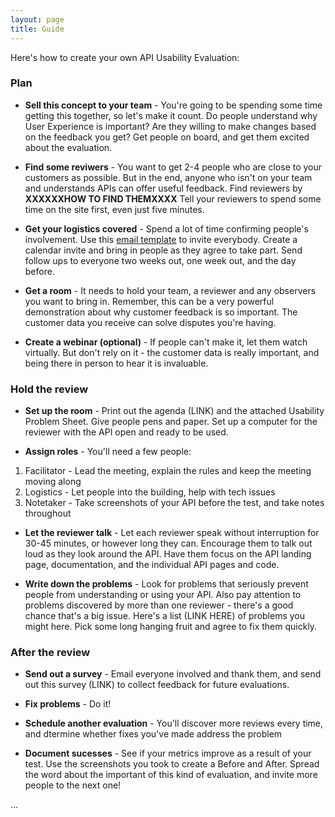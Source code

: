 ```yaml
---
layout: page
title: Guide
---
```


Here's how to create your own API Usability Evaluation:

### Plan
+ **Sell this concept to your team** - You're going to be spending some time getting this together, so let's make it count. Do people understand why User Experience is important? Are they willing to make changes based on the feedback you get? Get people on board, and get them excited about the evaluation.

+ **Find some reviwers** - You want to get 2-4 people who are close to your customers as possible. But in the end, anyone who isn't on your team and understands APIs can offer useful feedback. Find reviewers by **XXXXXXHOW TO FIND THEMXXXX** Tell your reviewers to spend some time on the site first, even just five minutes.

+ **Get your logistics covered** -  Spend a lot of time confirming people's involvement. Use this [email template](http://18f.github.io/API-Usability-Testing/pages/templates)  to invite everybody. Create a calendar invite and bring in people as they agree to take part. Send follow ups to everyone two weeks out, one week out, and the day before.

+ **Get a room** - It needs to hold your team, a reviewer and any observers you want to bring in. Remember, this can be a very powerful demonstration about why customer feedback is so important. The customer data you receive can solve disputes you're having. 

+ **Create a webinar (optional)** - If people can't make it, let them watch virtually. But don't rely on it - the customer data is really important, and being there in person to hear it is invaluable. 

### Hold the review

+ **Set up the room** - Print out the agenda (LINK) and the attached Usability Problem Sheet. Give people pens and paper. Set up a computer for the reviewer with the API open and ready to be used.

+ **Assign roles** - You'll need a few people:
1. Facilitator - Lead the meeting, explain the rules and keep the meeting moving along
2. Logistics - Let people into the building, help with tech issues
3. Notetaker - Take screenshots of your API before the test, and take notes throughout

+ **Let the reviewer talk** - Let each reviewer speak without interruption for 30-45 minutes, or however long they can.  Encourage them to talk out loud as they look around the API. Have them focus on the API landing page, documentation, and the individual API pages and code. 

+ **Write down the problems** - Look for problems that seriously prevent people from understanding or using your API. Also pay attention to problems discovered by more than one reviewer - there's a good chance that's a big issue. Here's a list (LINK HERE) of problems you might here. Pick some long hanging fruit and agree to fix them quickly. 


### After the review

+ **Send out a survey** - Email everyone involved and thank them, and send out this survey (LINK) to collect feedback for future evaluations. 

+ **Fix problems** - Do it!

+ **Schedule another evaluation** - You'll discover more reviews every time, and dtermine whether fixes you've made address the problem

+ **Document sucesses** - See if your metrics improve as a result of your test. Use the screenshots you took to create a Before and After. Spread the word about the important of this kind of evaluation, and invite more people to the next one!







...

